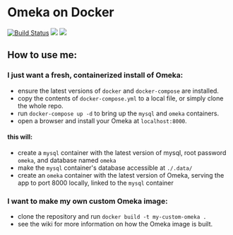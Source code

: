 # Omeka on Docker
[![Build Status](https://travis-ci.org/WatzekDigitalInitiatives/docker-omeka.svg?branch=master)](https://travis-ci.org/WatzekDigitalInitiatives/docker-omeka)
[![](https://images.microbadger.com/badges/version/watzek/omeka.svg)](http://microbadger.com/images/watzek/omeka "Get your own version badge on microbadger.com")
[![](https://images.microbadger.com/badges/image/watzek/omeka.svg)](https://microbadger.com/images/watzek/omeka "Get your own image badge on microbadger.com") 

## How to use me:
### I just want a fresh, containerized install of Omeka:
- ensure the latest versions of `docker` and `docker-compose` are installed.
- copy the contents of `docker-compose.yml` to a local file, or simply clone the whole repo.
- run `docker-compose up -d` to bring up the `mysql` and `omeka` containers.
- open a browser and install your Omeka at `localhost:8000`.

#### this will:
- create a `mysql` container with the latest version of mysql, root password `omeka`, and database named `omeka`
- make the `mysql` container's database accessible at `./.data/`
- create an `omeka` container with the latest version of Omeka, serving the app to port 8000 locally, linked to the `mysql` container

### I want to make my own custom Omeka image:

- clone the repository and run `docker build -t my-custom-omeka .`
- see the wiki for more information on how the Omeka image is built.
